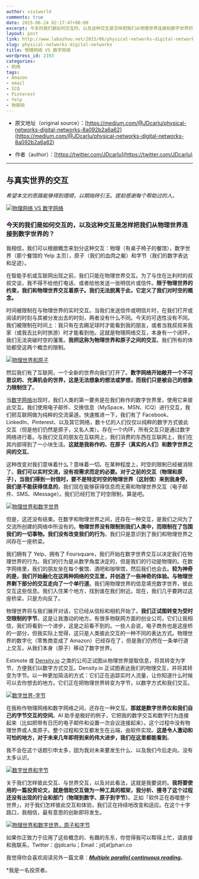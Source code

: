 ```yaml
---
author: viviworld
comments: true
date: 2015-06-24 02:17:47+00:00
excerpt: 今天的我们是如何交互的，以及这种交互是怎样把我们从物理世界连接到数字世界的？在我称作物理网络和数字网络之间，还存在一种交互。那就是数字世界仅和我们自己的字节交互的空间。
layout: post
link: http://www.labazhou.net/2015/06/physical-networks-digital-networks/
slug: physical-networks-digital-networks
title: 物理网络 VS 数字网络
wordpress_id: 2193
categories:
- 网络
tags:
- Amazon
- email
- ICQ
- Pinterest
- Yelp
- 物联网
---
```



	
  * 原文地址（original source）：[https://medium.com/@JDcarlu/physical-networks-digital-networks-8a092b2a6a62](https://medium.com/@JDcarlu/physical-networks-digital-networks-8a092b2a6a62)

	
  * 作者（author）：[https://twitter.com/JDcarlu](https://twitter.com/JDcarlu)





* * *





## 与真实世界的交互


_希望本文的思路能够得到理顺，以期抛砖引玉。提前感谢每个帮助过的人。_

[![物理网络 VS 数字网络](http://www.labazhou.net/wp-content/uploads/2015/06/1_V_qD2Pd_2n7CJPIgb0nEfA-600x450.png)](http://www.labazhou.net/wp-content/uploads/2015/06/1_V_qD2Pd_2n7CJPIgb0nEfA.png)


### 今天的我们是如何交互的，以及这种交互是怎样把我们从物理世界连接到数字世界的？


我相信，我们可以根据概念来划分这种交互：物理（有桌子椅子的餐馆），数字世界（那个餐馆的 Yelp 主页），原子（我们的血肉之躯）和字节（我们的数字表达和足迹）。

在智能手机或互联网出现之前，我们只能在物理世界交互。为了与住在比利时的叔叔交谈，我不得不给他打电话、或者给他发送一张明信片或信件。**限于物理世界的约束，我们和物理世界交互着原子。我们无法脱离于此，它定义了我们对时空的概念。**

时间被限制在与物理世界的实时交互。当我们发送信件或明信片时，在我们打开或阅读的时刻与其被分发出去的时刻，两者没有什么不同。今天的可选性没有不同。我们被限制在时间上：我只有在去踢足球时才能看到我的朋友，或者当我叔叔来我家（或我去比利时旅游）时才能看到他。这就是物理网络交互，本身有一个闭环，我们无法突破时空的藩篱。**我把这称为物理世界和原子之间的交互**。我们所有的体验都受这两个概念的限制。

[![物理世界和原子](http://www.labazhou.net/wp-content/uploads/2015/06/1__HDlAkeEEaT0G_qr07w1cg-600x450.png)](http://www.labazhou.net/wp-content/uploads/2015/06/1__HDlAkeEEaT0G_qr07w1cg.png)

然后我们有了互联网，一个全新的世界向我们打开了。**数字网络开始敞开一个不可思议的、充满机会的世界，这是无法想象的想法或梦想，而我们只是被自己的想象力限制住了**。

当[数字网络](http://www.labazhou.net/2014/09/error-correction-in-the-digital-age/)出现时，我们人类的第一要务是在我们称作的数字世界里，使用它来彼此交互。我们使用电子邮件、交换信息（MySpace、MSN、ICQ）进行交互，我们把互联网做为纯粹的交流渠道。快速推进一下，我们有了 Facebook、LinkedIn、Pinterest、以及其它网络，数十亿的人们仅仅以纯粹的数字方式彼此交互（但是他们仍然是原子，又名人类）。存在一个内环，所有交互只是通过数字网络进行着。与我们交互的朋友在互联网上，我们消费的东西在互联网上，我们在其内部得到了一小块生活。**这就是我称作的、在原子（真实的人们）和数字世界之间的交互**。

这种改变对我们意味着什么？意味着一切。在某种程度上，时空的限制已经被消除了。**我们可以实时交流，没有视需求而定的必要。对于之前的交互（物理和原子），当我们得到一封信时，要不是特定时空的物理世界（这封信）来到我身旁，我们是不能获得信息的**。我们现在能够获得信息而无需和物理世界交互（电子邮件、SMS、iMessage）。我们已经打败了时空限制，算是吧。

[![物理世界和数字世界](http://www.labazhou.net/wp-content/uploads/2015/06/1_PvpjD28zMdYDKRXoZVYiaQ-600x450.png)](http://www.labazhou.net/wp-content/uploads/2015/06/1_PvpjD28zMdYDKRXoZVYiaQ.png)

但是，这还没有结束。在数字和物理世界之间，还存在一种交互，是我们之间为了交流所创建的网络中所没有的。**物理世界没有限制到我们人类中，而限制在了包围我们的一切事物。我们没有改变我们的行为**。我们只是意识到了我们和物理世界之间存在一座桥梁。

我们拥有了 Yelp、拥有了 Foursquare，我们开始在数字世界交互以决定我们在物理世界的行为。我们的行为是从数字角度决定的，但是我们的行动是物理的。在数字网络里，我们的朋友坐在每个餐馆、酒吧和咖啡馆，然后我们也会去。**较为神奇的是，我们开始融化在这两种网络的交互里，并创造了一些神奇的体验。与物理世界剩下部分的交互走向了一个单行道**。我们用物理世界的信息填充数字世界，彼此交互这些信息。我们入住某个地方，找到谁在我们附近。现在，我们几乎要跨过这座桥梁，只是方向反了。

物理世界将与我们展开对话，它已经从信标和相机开始了。**我们正试图转变为受时空限制的字节**。这是让我激动的地方。有很多物联网方面的创业公司，它们让我相信，我们将看到一个进步，这是之前看不到的。一些人会说，电子商务也是这座桥的一部分，但我实际上觉得，这只是人类彼此交互的一种不同的表达方式。物理世界的数字化（零售商变成了 Amazon）已经存在了，但是我们仍然在一条单行道上交互，从我们本身（原子）移动了数字世界。

Estimote 或 [Density.io](https://itunes.apple.com/us/app/density-heartbeat-city/id955990160?mt=8) 之类的公司正试图从物理世界提取信息，将其转变为字节，方便我们以数字方式交互。Density.io 正试图表达我们的物理交互，并将其转变为字节。以一种更加简洁的方式：它们正在追踪实时人流量，让你知道什么时候可以去你想去的地方。它们正在把物理世界转变为字节，以数字方式和我们交互。

[![数字世界-字节](http://www.labazhou.net/wp-content/uploads/2015/06/1_Sp85DfdKgV09Dg-cod7w2Q-600x450.png)](http://www.labazhou.net/wp-content/uploads/2015/06/1_Sp85DfdKgV09Dg-cod7w2Q.png)

在我称作物理网络和数字网络之间，还存在一种交互。**那就是数字世界仅和我们自己的字节交互的空间**。AI 助手是极好的例子，它把我的数字交互和数字行为连接起来（比如把带有日历的电子邮件和设置一次会议连接起来）。这个过程中没有物理世界或人类原子。整个过程和交互都发生在云端，由软件实现。**这是令人激动和可怕的地方，对于未来几年即将到来的伟大进步，我们在这里都能看到**。

我不会在这个话题引申太多，因为我对未来要发生什么、以及我们今后走向，没有太多认识。

[![数字世界和字节](http://www.labazhou.net/wp-content/uploads/2015/06/1_fIQ7i7TOkxBhlnITqRvYFA-600x450.png)](http://www.labazhou.net/wp-content/uploads/2015/06/1_fIQ7i7TOkxBhlnITqRvYFA.png)

关于我们怎样彼此交互、与世界交互，以及对此看法，这就是我要说的。**我将要使用的一篇投资论文，就是借助交互做为一种工具的框架，我分析、搜寻了这个过程还没有出现的行业和部门（物理到数字、原子到字节）**。正如「软件正在吞噬整个世界」，对于我们怎样彼此交互和体验，我们正在持续地改变和适应。在这个十字路口，我相信，最有意思的创新即将发生。

[![物理世界和数字世界，原子和字节](http://www.labazhou.net/wp-content/uploads/2015/06/1_DWGfHBdTkhulhqBKxoU4QA-600x450.png)](http://www.labazhou.net/wp-content/uploads/2015/06/1_DWGfHBdTkhulhqBKxoU4QA.png)

如果你正致力于应用了这些概念的、有趣的东东，你觉得我可以帮得上忙，请直接和我联系，Twitter：@jdcarlu；Email：jd[at]phari.co

我觉得你会喜欢阅读另外一篇文章：[_**Multiple parallel continuous reading**_](https://medium.com/p/fd04845eb5aa)。

*我是一名投资者。
